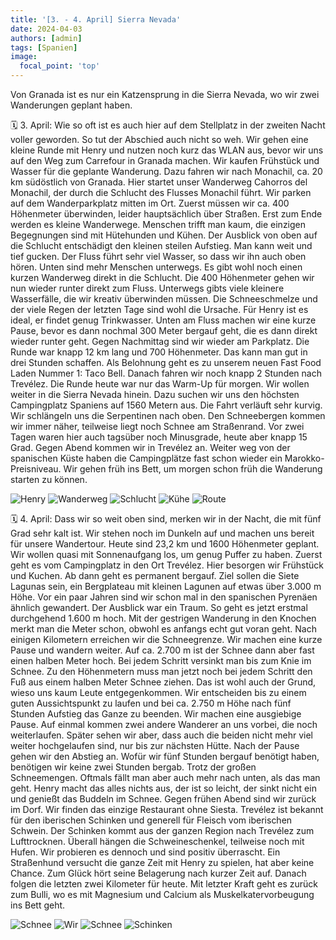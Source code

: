 ```yaml
---
title: '[3. - 4. April] Sierra Nevada'
date: 2024-04-03
authors: [admin]
tags: [Spanien]
image:
  focal_point: 'top'
---
```

Von Granada ist es nur ein Katzensprung in die Sierra Nevada, wo wir zwei Wanderungen geplant haben.

<!--more-->

🗓️ 3. April: Wie so oft ist es auch hier auf dem Stellplatz in der zweiten Nacht voller geworden. So tut der Abschied auch nicht so weh. Wir gehen eine kleine Runde mit Henry und nutzen noch kurz das WLAN aus, bevor wir uns auf den Weg zum Carrefour in Granada machen. Wir kaufen Frühstück und Wasser für die geplante Wanderung. Dazu fahren wir nach Monachil, ca. 20 km südöstlich von Granada. Hier startet unser Wanderweg Cahorros del Monachil, der durch die Schlucht des Flusses Monachil führt. Wir parken auf dem Wanderparkplatz mitten im Ort. Zuerst müssen wir ca. 400 Höhenmeter überwinden, leider hauptsächlich über Straßen. Erst zum Ende werden es kleine Wanderwege. Menschen trifft man kaum, die einzigen Begegnungen sind mit Hütehunden und Kühen. Der Ausblick von oben auf die Schlucht entschädigt den kleinen steilen Aufstieg. Man kann weit und tief gucken. Der Fluss führt sehr viel Wasser, so dass wir ihn auch oben hören. Unten sind mehr Menschen unterwegs. Es gibt wohl noch einen kurzen Wanderweg direkt in die Schlucht. Die 400 Höhenmeter gehen wir nun wieder runter direkt zum Fluss. Unterwegs gibts viele kleinere Wasserfälle, die wir kreativ überwinden müssen. Die Schneeschmelze und der viele Regen der letzten Tage sind wohl die Ursache. Für Henry ist es ideal, er findet genug Trinkwasser. Unten am Fluss machen wir eine kurze Pause, bevor es dann nochmal 300 Meter bergauf geht, die es dann direkt wieder runter geht. Gegen Nachmittag sind wir wieder am Parkplatz. Die Runde war knapp 12 km lang und 700 Höhenmeter. Das kann man gut in drei Stunden schaffen. Als Belohnung geht es zu unserem neuen Fast Food Laden Nummer 1: Taco Bell. Danach fahren wir noch knapp 2 Stunden nach Trevélez. Die Runde heute war nur das Warm-Up für morgen. Wir wollen weiter in die Sierra Nevada hinein. Dazu suchen wir uns den höchsten Campingplatz Spaniens auf 1560 Metern aus. Die Fahrt verläuft sehr kurvig. Wir schlängeln uns die Serpentinen nach oben.  Den Schneebergen kommen wir immer näher, teilweise liegt noch Schnee am Straßenrand. Vor zwei Tagen waren hier auch tagsüber noch Minusgrade, heute aber knapp 15 Grad. Gegen Abend kommen wir in Trevélez an. Weiter weg von der spanischen Küste haben die Campingplätze fast schon wieder ein Marokko-Preisniveau. Wir gehen früh ins Bett, um morgen schon früh die Wanderung starten zu können.

<img src="Henry.jpg" alt="Henry" caption="">

<img src="Wanderweg.jpg" alt="Wanderweg" caption=" ">

<img src="Schlucht.jpg" alt="Schlucht" caption=" ">

<img src="Kuehe.jpg" alt="Kühe" caption=" ">

<img src="Route_03.04.24.jpg" alt="Route" caption=" ">

🗓️ 4. April: Dass wir so weit oben sind, merken wir in der Nacht, die mit fünf Grad sehr kalt ist. Wir stehen noch im Dunkeln auf und machen uns bereit für unsere Wandertour. Heute sind 23,2 km und 1600 Höhenmeter geplant. Wir wollen quasi mit Sonnenaufgang los, um genug Puffer zu haben. Zuerst geht es vom Campingplatz in den Ort Trevélez. Hier besorgen wir Frühstück und Kuchen. Ab dann geht es permanent bergauf. Ziel sollen die Siete Lagunas sein, ein Bergplateau mit kleinen Lagunen auf etwas über 3.000 m Höhe. Vor ein paar Jahren sind wir schon mal in den spanischen Pyrenäen ähnlich gewandert. Der Ausblick war ein Traum. So geht es jetzt erstmal durchgehend 1.600 m hoch. Mit der gestrigen Wanderung in den Knochen merkt man die Meter schon, obwohl es anfangs echt gut voran geht. Nach einigen Kilometern erreichen wir die Schneegrenze. Wir machen eine kurze Pause und wandern weiter. Auf ca. 2.700 m ist der Schnee dann aber fast einen halben Meter hoch. Bei jedem Schritt versinkt man bis zum Knie im Schnee. Zu den Höhenmetern muss man jetzt noch bei jedem Schritt den Fuß aus einem halben Meter Schnee ziehen. Das ist wohl auch der Grund, wieso uns kaum Leute entgegenkommen. Wir entscheiden bis zu einem guten Aussichtspunkt zu laufen und bei ca. 2.750 m Höhe nach fünf Stunden Aufstieg das Ganze zu beenden. Wir machen eine ausgiebige Pause. Auf einmal kommen zwei andere Wanderer an uns vorbei, die noch weiterlaufen. Später sehen wir aber, dass auch die beiden nicht mehr viel weiter hochgelaufen sind, nur bis zur nächsten Hütte. Nach der Pause gehen wir den Abstieg an. Wofür wir fünf Stunden bergauf benötigt haben, benötigen wir keine zwei Stunden bergab. Trotz der großen Schneemengen. Oftmals fällt man aber auch mehr nach unten, als das man geht. Henry macht das alles nichts aus, der ist so leicht, der sinkt nicht ein und genießt das Buddeln im Schnee. Gegen frühen Abend sind wir zurück im Dorf. Wir finden das einzige Restaurant ohne Siesta. Trevélez ist bekannt für den iberischen Schinken und generell für Fleisch vom iberischen Schwein. Der Schinken kommt aus der ganzen Region nach Trevélez zum Lufttrocknen. Überall hängen die Schweineschenkel, teilweise noch mit Hufen. Wir probieren es dennoch und sind positiv überrascht. Ein Straßenhund versucht die ganze Zeit mit Henry zu spielen, hat aber keine Chance. Zum Glück hört seine Belagerung nach kurzer Zeit auf. Danach folgen die letzten zwei Kilometer für heute. Mit letzter Kraft geht es zurück zum Bulli, wo es mit Magnesium und Calcium als Muskelkatervorbeugung ins Bett geht.

<img src="SchneeHanna.jpg" alt="Schnee" caption="">

<img src="Wir.jpg" alt="Wir" caption="">

<img src="SchneeTobi.jpg" alt="Schnee" caption="">

<img src="Schinken.jpg" alt="Schinken" caption="">
